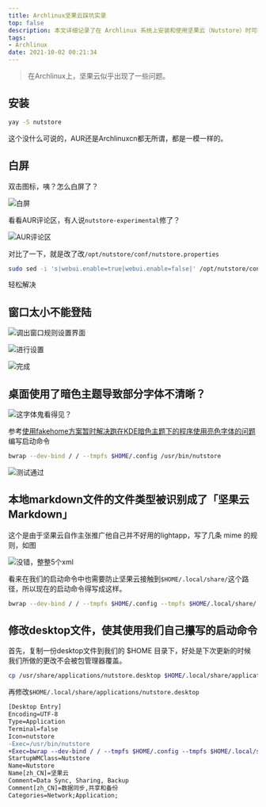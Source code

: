 ```yaml
---
title: Archlinux坚果云踩坑实录
top: false
description: 本文详细记录了在 Archlinux 系统上安装和使用坚果云（Nutstore）时可能遇到的一系列问题及其解决方案。内容包括安装方法、启动白屏问题的修复、登录窗口过小的调整、暗色主题下字体显示异常的解决办法，以及文件类型识别错误的处理。通过具体的命令行操作和配置修改，帮助用户顺利在 Archlinux 环境下使用坚果云，提升使用体验。适合 Archlinux 用户及坚果云使用者参考。
tags:
- Archlinux
date: 2021-10-02 00:21:34
---
```


> 在Archlinux上，坚果云似乎出现了一些问题。

## 安装

```bash
yay -S nutstore
```

这个没什么可说的，AUR还是Archlinuxcn都无所谓，都是一模一样的。

## 白屏

双击图标，咦？怎么白屏了？

![白屏](https://static.031130.xyz/uploads/2024/08/12/62f3cc797bc09.webp)

看看AUR评论区，有人说`nutstore-experimental`修了？

![AUR评论区](https://static.031130.xyz/uploads/2024/08/12/62f3cc7df08ad.webp)

对比了一下，就是改了改`/opt/nutstore/conf/nutstore.properties`

```bash
sudo sed -i 's|webui.enable=true|webui.enable=false|' /opt/nutstore/conf/nutstore.properties
```

轻松解决

## 窗口太小不能登陆

![调出窗口规则设置界面](https://static.031130.xyz/uploads/2024/08/12/62f3cc822fbe9.webp)

![进行设置](https://static.031130.xyz/uploads/2024/08/12/62f3cc864a783.webp)

![完成](https://static.031130.xyz/uploads/2024/08/12/62f3cc89ca4eb.webp)

## 桌面使用了暗色主题导致部分字体不清晰？

![这字体鬼看得见？](https://static.031130.xyz/uploads/2024/08/12/62f3cc8f193b1.webp)

参考[使用fakehome方案暂时解决跑在KDE暗色主题下的程序使用亮色字体的问题](/2021/09/05/wrong-fonts-color-fix-under-kde-with-a-dark-theme/)编写启动命令

```bash
bwrap --dev-bind / / --tmpfs $HOME/.config /usr/bin/nutstore
```

![测试通过](https://static.031130.xyz/uploads/2024/08/12/62f3cc9245d26.webp)

## 本地markdown文件的文件类型被识别成了「坚果云 Markdown」

这个是由于坚果云自作主张推广他自己并不好用的lightapp，写了几条 mime 的规则，如图

![没错，整整5个xml](https://static.031130.xyz/uploads/2024/08/12/62f3cc95f0dd1.webp)

看来在我们的启动命令中也需要防止坚果云接触到`$HOME/.local/share/`这个路径，所以现在的启动命令得写成这样。

```bash
bwrap --dev-bind / / --tmpfs $HOME/.config --tmpfs $HOME/.local/share/ /usr/bin/nutstore
```

## 修改desktop文件，使其使用我们自己攥写的启动命令

首先，复制一份desktop文件到我们的 $HOME 目录下，好处是下次更新的时候我们所做的更改不会被包管理器覆盖。

```bash
cp /usr/share/applications/nutstore.desktop $HOME/.local/share/applications/
```

再修改`$HOME/.local/share/applications/nutstore.desktop`

```diff
[Desktop Entry]
Encoding=UTF-8
Type=Application
Terminal=false
Icon=nutstore
-Exec=/usr/bin/nutstore
+Exec=bwrap --dev-bind / / --tmpfs $HOME/.config --tmpfs $HOME/.local/share/applications --tmpfs $HOME/.local/share/mime /usr/bin/nutstore
StartupWMClass=Nutstore
Name=Nutstore
Name[zh_CN]=坚果云 
Comment=Data Sync, Sharing, Backup
Comment[zh_CN]=数据同步,共享和备份
Categories=Network;Application;
```

